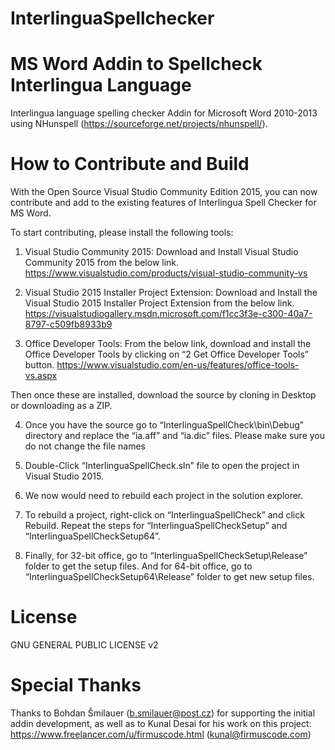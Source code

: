 # InterlinguaSpellchecker
MS Word Addin to Spellcheck Interlingua Language
=========================================================

Interlingua language spelling checker Addin for Microsoft Word 2010-2013 using NHunspell (https://sourceforge.net/projects/nhunspell/).

How to Contribute and Build
==============
With the Open Source Visual Studio Community Edition 2015, you can now contribute and add to the existing features of Interlingua Spell Checker for MS Word.

To start contributing, please install the following tools:

1. Visual Studio Community 2015: Download and Install Visual Studio Community 2015 from the below link. https://www.visualstudio.com/products/visual-studio-community-vs

2. Visual Studio 2015 Installer Project Extension: Download and Install the Visual Studio 2015 Installer Project Extension from the below link. https://visualstudiogallery.msdn.microsoft.com/f1cc3f3e-c300-40a7-8797-c509fb8933b9

3. Office Developer Tools: From the below link, download and install the Office Developer Tools by clicking on “2 Get Office Developer Tools” button. https://www.visualstudio.com/en-us/features/office-tools-vs.aspx

Then once these are installed, download the source by cloning in Desktop or downloading as a ZIP.

4. Once you have the source go to “InterlinguaSpellCheck\bin\Debug” directory and replace the “ia.aff” and “ia.dic” files. Please make sure you do not change the file names

5. Double-Click “InterlinguaSpellCheck.sln” file to open the project in Visual Studio 2015.

6. We now would need to rebuild each project in the solution explorer.

7. To rebuild a project, right-click on “InterlinguaSpellCheck” and click Rebuild. Repeat the steps for “InterlinguaSpellCheckSetup” and “InterlinguaSpellCheckSetup64”.

8. Finally, for 32-bit office, go to “InterlinguaSpellCheckSetup\Release” folder to get the setup files. And for 64-bit office, go to “InterlinguaSpellCheckSetup64\Release” folder to get new setup files.

License
=======
GNU GENERAL PUBLIC LICENSE v2

Special Thanks
==============
Thanks to Bohdan Šmilauer (b.smilauer@post.cz) for supporting the initial addin development, as well as to Kunal Desai for his work on this project: https://www.freelancer.com/u/firmuscode.html (kunal@firmuscode.com)
